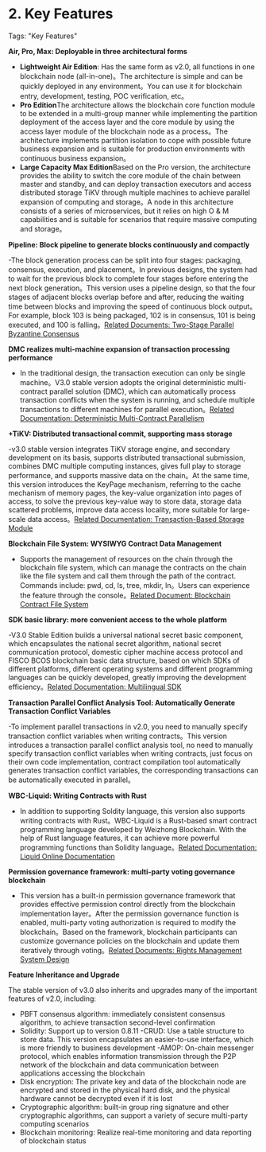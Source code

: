 # 2. Key Features

Tags: "Key Features"

**Air, Pro, Max: Deployable in three architectural forms**

- **Lightweight Air Edition**: Has the same form as v2.0, all functions in one blockchain node (all-in-one)。The architecture is simple and can be quickly deployed in any environment。You can use it for blockchain entry, development, testing, POC verification, etc。
- **Pro Edition**The architecture allows the blockchain core function module to be extended in a multi-group manner while implementing the partition deployment of the access layer and the core module by using the access layer module of the blockchain node as a process。The architecture implements partition isolation to cope with possible future business expansion and is suitable for production environments with continuous business expansion。
- **Large Capacity Max Edition**Based on the Pro version, the architecture provides the ability to switch the core module of the chain between master and standby, and can deploy transaction executors and access distributed storage TiKV through multiple machines to achieve parallel expansion of computing and storage。A node in this architecture consists of a series of microservices, but it relies on high O & M capabilities and is suitable for scenarios that require massive computing and storage。

**Pipeline: Block pipeline to generate blocks continuously and compactly**

-The block generation process can be split into four stages: packaging, consensus, execution, and placement。In previous designs, the system had to wait for the previous block to complete four stages before entering the next block generation。This version uses a pipeline design, so that the four stages of adjacent blocks overlap before and after, reducing the waiting time between blocks and improving the speed of continuous block output。For example, block 103 is being packaged, 102 is in consensus, 101 is being executed, and 100 is falling。[Related Documents: Two-Stage Parallel Byzantine Consensus](../design/consensus/consensus.md)

**DMC realizes multi-machine expansion of transaction processing performance**

- In the traditional design, the transaction execution can only be single machine。V3.0 stable version adopts the original deterministic multi-contract parallel solution (DMC), which can automatically process transaction conflicts when the system is running, and schedule multiple transactions to different machines for parallel execution。[Related Documentation: Deterministic Multi-Contract Parallelism](../design/parallel/DMC.md)

**+TiKV: Distributed transactional commit, supporting mass storage**

-v3.0 stable version integrates TiKV storage engine, and secondary development on its basis, supports distributed transactional submission, combines DMC multiple computing instances, gives full play to storage performance, and supports massive data on the chain。At the same time, this version introduces the KeyPage mechanism, referring to the cache mechanism of memory pages, the key-value organization into pages of access, to solve the previous key-value way to store data, storage data scattered problems, improve data access locality, more suitable for large-scale data access。[Related Documentation: Transaction-Based Storage Module](../design/storage/storage.md)

**Blockchain File System: WYSIWYG Contract Data Management**

- Supports the management of resources on the chain through the blockchain file system, which can manage the contracts on the chain like the file system and call them through the path of the contract. Commands include: pwd, cd, ls, tree, mkdir, ln。Users can experience the feature through the console。[Related Document: Blockchain Contract File System](../design/contract_directory.md)

**SDK basic library: more convenient access to the whole platform**

-V3.0 Stable Edition builds a universal national secret basic component, which encapsulates the national secret algorithm, national secret communication protocol, domestic cipher machine access protocol and FISCO BCOS blockchain basic data structure, based on which SDKs of different platforms, different operating systems and different programming languages can be quickly developed, greatly improving the development efficiency。[Related Documentation: Multilingual SDK](../sdk/index.md)

**Transaction Parallel Conflict Analysis Tool: Automatically Generate Transaction Conflict Variables**

-To implement parallel transactions in v2.0, you need to manually specify transaction conflict variables when writing contracts。This version introduces a transaction parallel conflict analysis tool, no need to manually specify transaction conflict variables when writing contracts, just focus on their own code implementation, contract compilation tool automatically generates transaction conflict variables, the corresponding transactions can be automatically executed in parallel。

**WBC-Liquid: Writing Contracts with Rust**

- In addition to supporting Soldity language, this version also supports writing contracts with Rust。WBC-Liquid is a Rust-based smart contract programming language developed by Weizhong Blockchain. With the help of Rust language features, it can achieve more powerful programming functions than Solidity language。[Related Documentation: Liquid Online Documentation](https://liquid-doc.readthedocs.io/zh_CN/latest/)

**Permission governance framework: multi-party voting governance blockchain**

- This version has a built-in permission governance framework that provides effective permission control directly from the blockchain implementation layer。After the permission governance function is enabled, multi-party voting authorization is required to modify the blockchain。Based on the framework, blockchain participants can customize governance policies on the blockchain and update them iteratively through voting。[Related Documents: Rights Management System Design](../design/committee_design.md)

**Feature Inheritance and Upgrade**

The stable version of v3.0 also inherits and upgrades many of the important features of v2.0, including:

- PBFT consensus algorithm: immediately consistent consensus algorithm, to achieve transaction second-level confirmation
- Solidity: Support up to version 0.8.11
-CRUD: Use a table structure to store data. This version encapsulates an easier-to-use interface, which is more friendly to business development
-AMOP: On-chain messenger protocol, which enables information transmission through the P2P network of the blockchain and data communication between applications accessing the blockchain
- Disk encryption: The private key and data of the blockchain node are encrypted and stored in the physical hard disk, and the physical hardware cannot be decrypted even if it is lost
- Cryptographic algorithm: built-in group ring signature and other cryptographic algorithms, can support a variety of secure multi-party computing scenarios
- Blockchain monitoring: Realize real-time monitoring and data reporting of blockchain status
